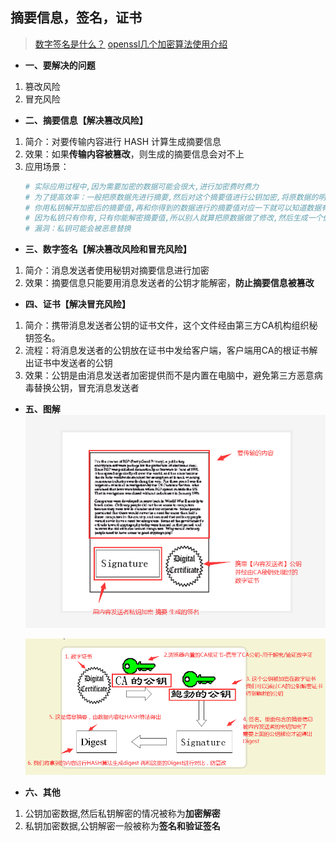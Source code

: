 ## **摘要信息，签名，证书** 
> [数字签名是什么？](http://www.ruanyifeng.com/blog/2011/08/what_is_a_digital_signature.html) [openssl几个加密算法使用介绍](https://blog.csdn.net/liangws_fzu/article/details/50035045)

- **一、要解决的问题**
1. 篡改风险
2. 冒充风险

- **二、摘要信息【解决篡改风险】**
1. 简介：对要传输内容进行 HASH 计算生成摘要信息
2. 效果：如果**传输内容被篡改**，则生成的摘要信息会对不上
3. 应用场景：
    ```sh
    # 实际应用过程中,因为需要加密的数据可能会很大,进行加密费时费力
    # 为了提高效率：一般把原数据先进行摘要,然后对这个摘要值进行公钥加密,将原数据的明文和加密后的摘要值一起传给你
    # 你用私钥解开加密后的摘要值,再和你得到的数据进行的摘要值对应一下就可以知道数据有没有被修改了
    # 因为私钥只有你有,只有你能解密摘要值,所以别人就算把原数据做了修改,然后生成一个假的摘要给你也是不行的,你这边用密钥也根本解不开.
    # 漏洞：私钥可能会被恶意替换
    ```

- **三、数字签名【解决篡改风险和冒充风险】**
1. 简介：消息发送者使用秘钥对摘要信息进行加密
2. 效果：摘要信息只能要用消息发送者的公钥才能解密，**防止摘要信息被篡改**

- **四、证书【解决冒充风险】**
1. 简介：携带消息发送者公钥的证书文件，这个文件经由第三方CA机构组织秘钥签名。
2. 流程：将消息发送者的公钥放在证书中发给客户端，客户端用CA的根证书解出证书中发送者的公钥
3. 效果：公钥是由消息发送者加密提供而不是内置在电脑中，避免第三方恶意病毒替换公钥，冒充消息发送者

- **五、图解**  
    ![cert.png](cert.png)  

    ![cert_process.png](cert_process.png)  

- **六、其他**
1. 公钥加密数据,然后私钥解密的情况被称为**加密解密**
2. 私钥加密数据,公钥解密一般被称为**签名和验证签名**
